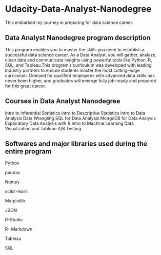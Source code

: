 # Udacity-Data-Analyst-Nanodegree

This embarked my journey in preparing for data science career.

## Data Analyst Nanodegree program description

This program enables you to master the skills you need to establish a successful data science career. As a Data Analyst, you will gather, analyze, clean data and communicate insights using powerful tools like Python, R, SQL, and Tableau.This program’s curriculum was developed with leading industry partners to ensure students master the most cutting-edge curriculum. Demand for qualified employees with advanced data skills has never been higher, and graduates will emerge fully job-ready and prepared for this great career.

## Courses in Data Analyst Nanodegree

Intro to Inferential Statistics
Intro to Descriptive Statistics
Intro to Data Analysis
Data Wrangling
SQL for Data Analysis
MongoDB for Data Analysis
Exploratory Data Analysis with R
Intro to Machine Learning
Data Visualization and Tableau
A/B Testing

## Softwares and major libraries used during the entire program

Python

pandas

Numpy

scikit-learn

Matplotlib

JSON

R-Studio

R- Markdown

Tableau

SQL

